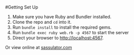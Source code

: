 #Getting Set Up
1. Make sure you have Ruby and Bundler installed.
2. Clone the repo and `cd` into it.
3. Run `bundle install` to install the required gems.
4. Run `bundle exec ruby web.rb -p 4567` to start the server
5. Direct your browser to [http://localhost:4567](http://localhost:4567).

Or view online at [sassulator.com](http://www.sassulator.com/)